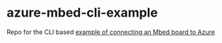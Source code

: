 # azure-mbed-cli-example
Repo for the CLI based [example of connecting an Mbed board to Azure](https://github.com/ARMmbed/mbed-os-example-for-azure)
